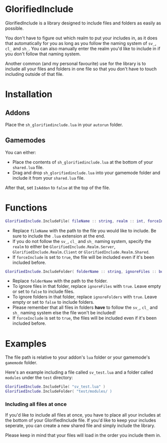 # GlorifiedInclude
GlorifiedInclude is a library designed to include files and folders as easily as possible.

You don't have to figure out which realm to put your includes in, as it does that automatically for you as long as you follow the naming system of `sv_`, `cl_` and `sh_`. You can also manually enter the realm you'd like to include in if you don't follow that naming system.

Another common (and my personal favourite) use for the library is to include all your files and folders in one file so that you don't have to touch including outside of that file.

# Installation
## Addons
Place the `sh_glorifiedinclude.lua` in your `autorun` folder.

## Gamemodes
You can either:
- Place the contents of `sh_glorifiedinclude.lua` at the bottom of your `shared.lua` file.
- Drag and drop `sh_glorifiedinclude.lua` into your gamemode folder and include it from your `shared.lua` file.

After that, set `IsAddon` to `false` at the top of the file.

# Functions
```lua
GlorifiedInclude.IncludeFile( fileName :: string, realm :: int, forceInclude :: bool )
```
- Replace `fileName` with the path to the file you would like to include. Be sure to include the `.lua` extension at the end.
- If you do not follow the `sv_`, `cl_` and `sh_` naming system, specify the `realm` to either be `GlorifiedInclude.Realm.Server`, `GlorifiedInclude.Realm.Client` or `GlorifiedInclude.Realm.Shared`.
- If `forceInclude` is set to `true`, the file will be included even if it's been included before.

```lua
GlorifiedInclude.IncludeFolder( folderName :: string, ignoreFiles :: bool, ignoreFolders :: bool, forceInclude :: bool )
```
- Replace `folderName` with the path to the folder.
- To ignore files in that folder, replace `ignoreFiles` with `true`. Leave empty or set to `false` to include files.
- To ignore folders in that folder, replace `ignoreFolders` with `true`. Leave empty or set to `false` to include folders.
- Please remember that all files in folders **have** to follow the `sv_`, `cl_` and `sh_` naming system else the file won't be included!
- If `forceInclude` is set to `true`, the files will be included even if it's been included before.

# Examples
The file path is relative to your addon's `lua` folder or your gamemode's `gamemode` folder.

Here's an example including a file called `sv_test.lua` and a folder called `modules` under the `test` directory:
```lua
GlorifiedInclude.IncludeFile( "sv_test.lua" )
GlorifiedInclude.IncludeFolder( "test/modules/ )
```
### Including all files at once
If you'd like to include all files at once, you have to place all your includes at the bottom of your GlorifiedInclude file. If you'd like to keep your includes seperate, you can create a new shared file and simply include the library.

Please keep in mind that your files will load in the order you include them in.

